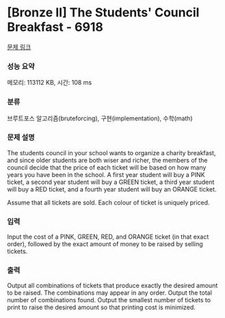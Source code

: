 # [Bronze II] The Students' Council Breakfast - 6918 

[문제 링크](https://www.acmicpc.net/problem/6918) 

### 성능 요약

메모리: 113112 KB, 시간: 108 ms

### 분류

브루트포스 알고리즘(bruteforcing), 구현(implementation), 수학(math)

### 문제 설명

<p>The students council in your school wants to organize a charity breakfast, and since older students are both wiser and richer, the members of the council decide that the price of each ticket will be based on how many years you have been in the school. A first year student will buy a PINK ticket, a second year student will buy a GREEN ticket, a third year student will buy a RED ticket, and a fourth year student will buy an ORANGE ticket.</p>

<p>Assume that all tickets are sold. Each colour of ticket is uniquely priced.</p>

### 입력 

 <p>Input the cost of a PINK, GREEN, RED, and ORANGE ticket (in that exact order), followed by the exact amount of money to be raised by selling tickets.</p>

### 출력 

 <p>Output all combinations of tickets that produce exactly the desired amount to be raised. The combinations may appear in any order. Output the total number of combinations found. Output the smallest number of tickets to print to raise the desired amount so that printing cost is minimized.</p>

